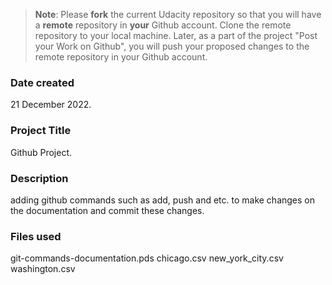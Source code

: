 >**Note**: Please **fork** the current Udacity repository so that you will have a **remote** repository in **your** Github account. Clone the remote repository to your local machine. Later, as a part of the project "Post your Work on Github", you will push your proposed changes to the remote repository in your Github account.

### Date created
21 December 2022.

### Project Title
Github Project.

### Description
adding github commands such as add, push and etc. to make changes on the documentation and commit these changes.

### Files used
git-commands-documentation.pds
chicago.csv
new_york_city.csv
washington.csv


